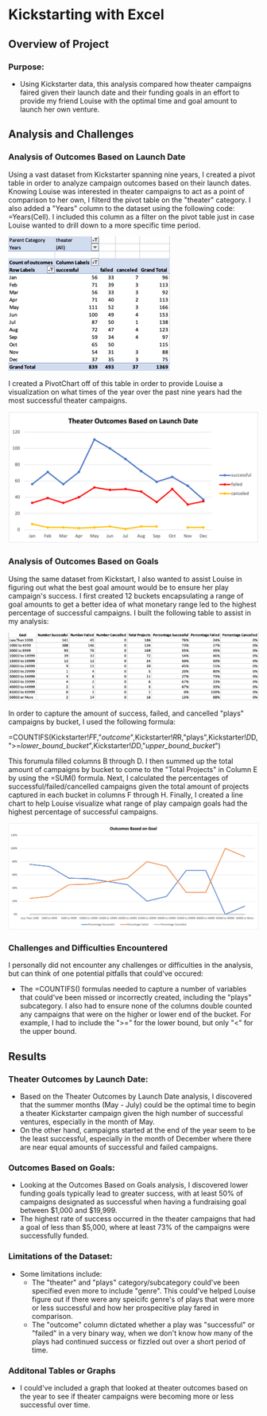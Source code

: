 # Kickstarting with Excel

## Overview of Project

### Purpose:
- Using Kickstarter data, this analysis compared how theater campaigns faired given their launch date and their funding goals in an effort to provide my friend Louise with the optimal time and goal amount to launch her own venture. 

## Analysis and Challenges

### Analysis of Outcomes Based on Launch Date
Using a vast dataset from Kickstarter spanning nine years, I created a pivot table in order to analyze campaign outcomes based on their launch dates. Knowing Louise was interested in theater campaigns to act as a point of comparison to her own, I filterd the pivot table on the "theater" category. I also added a "Years" column to the dataset using the following code: =Years(Cell). I included this column as a filter on the pivot table just in case Louise wanted to drill down to a more specific time period. 

![Dates_Pivot](Dates_Pivot.png)

I created a PivotChart off of this table in order to provide Louise a visualization on what times of the year over the past nine years had the most successful theater campaigns. 

![Theater_Outcomes_Dates](Theater_Outcomes_vs_Launch.png)

### Analysis of Outcomes Based on Goals
Using the same dataset from Kickstart, I also wanted to assist Louise in figuring out what the best goal amount would be to ensure her play campaign's success. I first created 12 buckets encapsulating a range of goal amounts to get a better idea of what monetary range led to the highest percentage of successful campaigns. I built the following table to assist in my analysis:

![Buckets](Goal_Buckets.png)

In order to capture the amount of success, failed, and cancelled "plays" campaigns by bucket, I used the following formula: 

=COUNTIFS(Kickstarter!$F$F,"*outcome*",Kickstarter!$R$R,"plays",Kickstarter!$D$D,">=*lower_bound_bucket*",Kickstarter!$D$D,"*upper_bound_bucket*")

This forumula filled columns B through D. I then summed up the total amount of campaigns by bucket to come to the "Total Projects" in Column E by using the =SUM() formula. Next, I calculated the percentages of successful/failed/cancelled campaigns given the total amount of projects captured in each bucket in columns F through H. Finally, I created a line chart to help Louise visualize what range of play campaign goals had the highest percentage of successful campaigns. 

![Plays_vs_Goals](Outcomes_vs_Goals.png)


### Challenges and Difficulties Encountered
I personally did not encounter any challenges or difficulties in the analysis, but can think of one potential pitfalls that could've occured:
- The =COUNTIFS() formulas needed to capture a number of variables that could've been missed or incorrectly created, including the "plays" subcategory. I also had to ensure none of the columns double counted any campaigns that were on the higher or lower end of the bucket. For example, I had to include the ">=" for the lower bound, but only "<" for the upper bound.

## Results

### Theater Outcomes by Launch Date:
- Based on the Theater Outcomes by Launch Date analysis, I discovered that the summer months (May - July) could be the optimal time to begin a theater Kickstarter campaign given the high number of successful ventures, especially in the month of May.
- On the other hand, campaigns started at the end of the year seem to be the least successful, especially in the month of December where there are near equal amounts of successful and failed campaigns.

### Outcomes Based on Goals:
- Looking at the Outcomes Based on Goals analysis, I discovered lower funding goals typically lead to greater success, with at least 50% of campaigns designated as successful when having a fundraising goal between $1,000 and $19,999.
- The highest rate of success occurred in the theater campaigns that had a goal of less than $5,000, where at least 73% of the campaigns were successfully funded.

### Limitations of the Dataset:
- Some limitations include:
  - The "theater" and "plays" category/subcategory could've been specified even more to include "genre". This could've helped Louise figure out if there were any speicifc genre's of plays that were more or less successful and how her prospecitive play fared in comparison.
  - The "outcome" column dictated whether a play was "successful" or "failed" in a very binary way, when we don't know how many of the plays had continued success or fizzled out over a short period of time.

### Additonal Tables or Graphs
- I could've included a graph that looked at theater outcomes based on the year to see if theater campaigns were becoming more or less successful over time.
